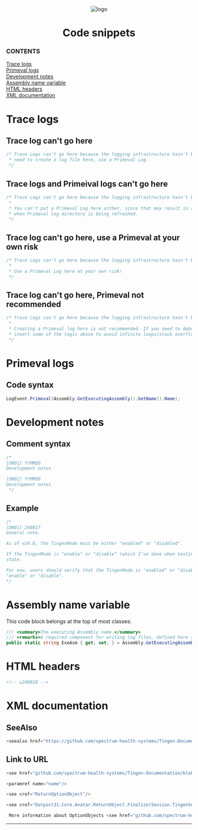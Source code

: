<!-- u250114 -->

<div align="center">

![logo](../.github/Images/Logos/TingenDocumentation-232x308.png)

 <h1>Code snippets</h1>

</div>

### CONTENTS

[Trace logs](#trace-logs)  
[Primeval logs](primeval-logs)  
[Development notes](#development-notes)  
[Assembly name variable](#assembly-name-variable)  
[HTML headers](#html-headers)  
[XML documentation](#xml-documentation)

# Trace logs

## Trace log can't go here

```csharp
/* Trace Logs can't go here because the logging infrastructure hasn't been initialized yet, so if you
 * need to create a log file here, use a Primeval Log.
 */
```

## Trace logs and Primeival logs can't go here

```csharp
/* Trace Logs can't go here because the logging infrastructure hasn't been initialized yet.
 *
 * You can't put a Primeval Log here either, since that may result in an infinite loop/stack overflow
 * when Primeval log directory is being refreshed.
 */
```

## Trace log can't go here, use a Primeval at your own risk

```csharp
/* Trace Logs can't go here because the logging infrastructure hasn't been initialized yet.
 * 
 * Use a Primeval Log here at your own risk!
 */
```

## Trace log can't go here, Primeval not recommended

```csharp
/* Trace Logs can't go here because the logging infrastructure hasn't been initialized yet.
 *
 * Creating a Primeval log here is not recommended. If you need to debug this method, you'll need to
 * insert some of the logic above to avoid infinite loops/stack overflows.
 */
```

# Primeval logs

## Code syntax

```csharp
LogEvent.Primeval(Assembly.GetExecutingAssembly().GetName().Name);
```

# Development notes

## Comment syntax

```csharp
/*
[DN01] YYMMDD
Development notes

[DN02] YYMMDD
Development notes
 */
```

## Example

```csharp
/*
[DN01] 240817
General note.

As of v24.8, the TingenMode must be either "enabled" or "disabled".

If the TingenMode is "enable" or "disable" (which I've done when testing, so it's not an edge case), the Tingen will enter an "unknown"
state.

For now, users should verify that the TingenMode is "enabled" or "disabled", but it may make sense to catch other valuessuch as
"enable" or "disable".
*/
```

# Assembly name variable

This code block belongs at the top of most classes:

```csharp
/// <summary>The executing Assembly name.</summary>
/// <remarks>A required component for writing log files, defined here so it can be used throughout the class.</remarks>
public static string ExeAsm { get; set; } = Assembly.GetExecutingAssembly().GetName().Name;
```

# HTML headers

```html
<!-- u240820 -->
```

# XML documentation

## SeeAlso

```csharp
<seealso href="https://github.com/spectrum-health-systems/Tingen-Documentation">Tingen documentation</seealso>
```

## Link to URL

```csharp
<see href="github.com/spectrum-health-systems/Tingen-Documentation/blob/main/Glossary.md#tingen-configuration">here.</see>

<paramref name="name"/>

<see cref="ReturnOptionObject"/>

<see cref="Outpost31.Core.Avatar.ReturnObject.Finalize(Session.TingenSession, string, string)"/>

 More information about OptionObjects <see href="github.com/spectrum-health-systems/Tingen-Documentation/blob/main/Glossary.md#avatar-optionobject">here</see>
```

***

